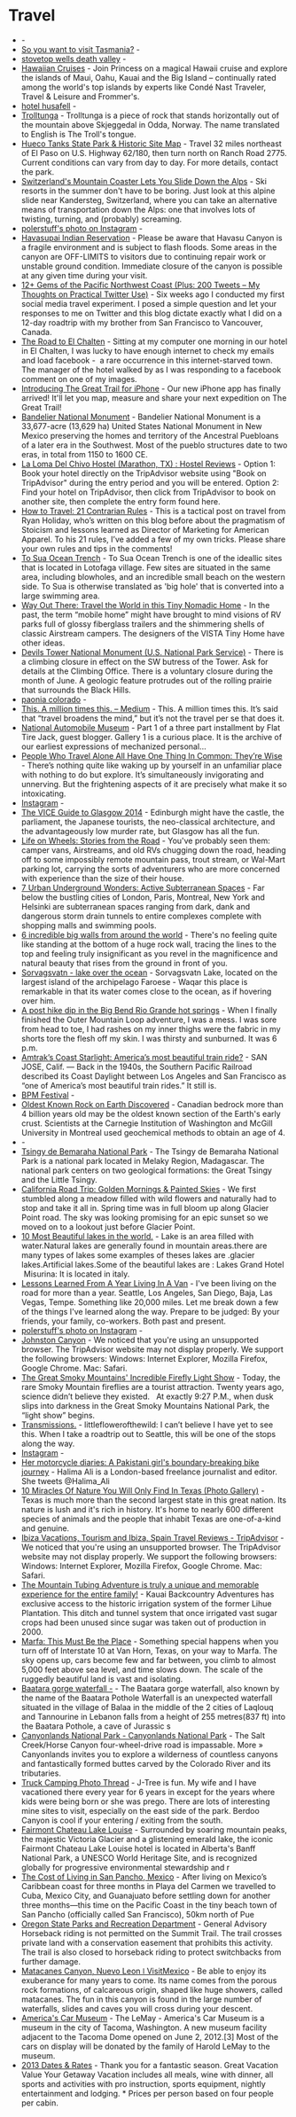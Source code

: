 # Travel

- [](http://roseynews.com/top-27-places-u-s-foreigners-crazy/) - 
- [So you want to visit Tasmania?](http://imgur.com/a/QkPso) - 
- [stovetop wells death valley](https://www.google.com/search?q=stovetop+wells+death+valley&ie=UTF-8&oe=UTF-8&hl=en-us&client=safari#hl=en-us&q=stovepipe+wells+death+valley) - 
- [Hawaiian Cruises](http://www.princess.com/learn/cruise-destinations/hawaii-cruises/index.html) - Join Princess on a magical Hawaii cruise and explore the islands of Maui, Oahu, Kauai and the Big Island – continually rated among the world's top islands by experts like Condé Nast Traveler, Travel & Leisure and Frommer's.
- [hotel husafell](https://www.google.com/search?q=hotel+husafell&ie=UTF-8&oe=UTF-8&hl=en-us&client=safari) - 
- [Trolltunga](http://en.wikipedia.org/wiki/Trolltunga) - Trolltunga is a piece of rock that stands horizontally out of the mountain above Skjeggedal in Odda, Norway. The name translated to English is The Troll's tongue.
- [Hueco Tanks State Park & Historic Site Map](http://tpwd.texas.gov/state-parks/hueco-tanks/map) - Travel 32 miles northeast of El Paso on U.S. Highway 62/180, then turn north on Ranch Road 2775.  Current conditions can vary from day to day. For more details, contact the park.
- [Switzerland's Mountain Coaster Lets You Slide Down the Alps](http://www.cntraveler.com/stories/2016-03-09/switzerland-mountain-coaster-lets-you-slide-down-the-alps) - Ski resorts in the summer don't have to be boring. Just look at this alpine slide near Kandersteg, Switzerland, where you can take an alternative means of transportation down the Alps: one that involves lots of twisting, turning, and (probably) screaming.
- [polerstuff's photo on Instagram](http://instagram.com/p/t55n4VkMUe/) - 
- [Havasupai Indian Reservation](https://www.nps.gov/grca/planyourvisit/havasupai.htm) - Please be aware that Havasu Canyon is a fragile environment and is subject to flash floods. Some areas in the canyon are OFF-LIMITS to visitors due to continuing repair work or unstable ground condition. Immediate closure of the canyon is possible at any given time during your visit.
- [12+ Gems of the Pacific Northwest Coast (Plus: 200 Tweets – My Thoughts on Practical Twitter Use)](http://fourhourworkweek.com/2008/07/30/12-gems-of-the-pacific-northwest-coast-plus-200-tweets-my-thoughts-on-practical-twitter-use/) - Six weeks ago I conducted my first social media travel experiment. I posed a simple question and let your responses to me on Twitter and this blog dictate exactly what I did on a 12-day roadtrip with my brother from San Francisco to Vancouver, Canada.
- [The Road to El Chalten](http://www.throughstrangelenses.com/2013/05/13/the-road-to-el-chalten/) - Sitting at my computer one morning in our hotel in El Chalten, I was lucky to have enough internet to check my emails and load facebook -  a rare occurrence in this internet-starved town. The manager of the hotel walked by as I was responding to a facebook comment on one of my images.
- [Introducing The Great Trail for iPhone](https://thegreattrail.ca/explore-the-map/) - Our new iPhone app has finally arrived! It'll let you map, measure and share your next expedition on The Great Trail!
- [Bandelier National Monument](https://en.m.wikipedia.org/wiki/Bandelier_National_Monument) - Bandelier National Monument is a 33,677-acre (13,629 ha) United States National Monument in New Mexico preserving the homes and territory of the Ancestral Puebloans of a later era in the Southwest. Most of the pueblo structures date to two eras, in total from 1150 to 1600 CE.
- [La Loma Del Chivo Hostel (Marathon, TX) : Hostel Reviews](https://www.tripadvisor.com/Hotel_Review-g56228-d1532655-Reviews-La_Loma_Del_Chivo_Hostel-Marathon_Texas.html) - Option 1: Book your hotel directly on the TripAdvisor website using "Book on TripAdvisor" during the entry period and you will be entered.  Option 2: Find your hotel on TripAdvisor, then click from TripAdvisor to book on another site, then complete the entry form found here.
- [How to Travel: 21 Contrarian Rules](http://fourhourworkweek.com/2013/07/14/how-to-travel-21-contrarian-rules/) - This is a tactical post on travel from Ryan Holiday, who’s written on this blog before about the pragmatism of Stoicism and lessons learned as Director of Marketing for American Apparel.  To his 21 rules, I’ve added a few of my own tricks. Please share your own rules and tips in the comments!
- [To Sua Ocean Trench](http://www.samoa.travel/sightseeing/x40/to-sua-ocean-trench) - To Sua Ocean Trench is one of the ideallic sites that is located in Lotofaga village. Few sites are situated in the same area, including blowholes, and an incredible small beach on the western side. To Sua is otherwise translated as 'big hole' that is converted into a large swimming area.
- [Way Out There: Travel the World in this Tiny Nomadic Home](http://architizer.com/blog/way-out-there/) - In the past, the term “mobile home” might have brought to mind visions of RV parks full of glossy fiberglass trailers and the shimmering shells of classic Airstream campers. The designers of the VISTA Tiny Home have other ideas.
- [Devils Tower National Monument (U.S. National Park Service)](http://www.nps.gov/deto/index.htm) - There is a climbing closure in effect on the SW butress of the Tower. Ask for details at the Climbing Office. There is a voluntary closure during the month of June.  A geologic feature protrudes out of the rolling prairie that surrounds the Black Hills.
- [paonia colorado](https://www.google.com/search?q=paonia+colorado&ie=UTF-8&oe=UTF-8&hl=en-us&client=safari) - 
- [This. A million times this. – Medium](https://medium.com/@productconfessions/this-a-million-times-this-cc87d03ab74#.ibd2fuozs) - This. A million times this. It’s said that “travel broadens the mind,” but it’s not the travel per se that does it.
- [National Automobile Museum](http://www.automuseum.org/) - Part 1 of a three part installment by Flat Tire Jack, guest blogger.  Gallery 1 is a curious place. It is the archive of our earliest expressions of mechanized personal...
- [People Who Travel Alone All Have One Thing In Common: They’re Wise](http://elitedaily.com/life/travel-alone-wise/1131083/) - There’s nothing quite like waking up by yourself in an unfamiliar place with nothing to do but explore. It’s simultaneously invigorating and unnerving.  But the frightening aspects of it are precisely what make it so intoxicating.
- [Instagram](http://instagram.com/p/jrg9PsilKD/) - 
- [The VICE Guide to Glasgow 2014](http://m.vice.com/read/the-vice-guide-to-glasgow-2014-398) - Edinburgh might have the castle, the parliament, the Japanese tourists, the neo-classical architecture, and the advantageously low murder rate, but Glasgow has all the fun.
- [Life on Wheels: Stories from the Road](http://www.outsideonline.com/2129101/life-wheels-stories-road) - You've probably seen them: camper vans, Airstreams, and old RVs chugging down the road, heading off to some impossibly remote mountain pass, trout stream, or Wal-Mart parking lot, carrying the sorts of adventurers who are more concerned with experience than the size of their house.
- [7 Urban Underground Wonders: Active Subterranean Spaces](http://weburbanist.com/2014/03/17/7-urban-underground-wonders-active-subterranean-spaces/) - Far below the bustling cities of London, Paris, Montreal, New York and Helsinki are subterranean spaces ranging from dark, dank and dangerous storm drain tunnels to entire complexes complete with shopping malls and swimming pools.
- [6 incredible big walls from around the world](http://www.adventuretravelmagazine.co.uk/index.php/news1/travel/item/67-6-incredible-big-walls-from-around-the-world/67-6-incredible-big-walls-from-around-the-world) - There's no feeling quite like standing at the bottom of a huge rock wall, tracing the lines to the top and feeling truly insignificant as you revel in the magnificence and natural beauty that rises from the ground in front of you.
- [Sorvagsvatn - lake over the ocean](http://piximus.net/others/sorvagsvatn-lake-over-the-ocean) - Sorvagsvatn Lake, located on the largest island of the archipelago Faroese - Waqar this place is remarkable in that its water comes close to the ocean, as if hovering over him.
- [A post hike dip in the Big Bend Rio Grande hot springs](http://travelingted.com/2014/06/20/post-hike-dip-big-bend-rio-grande-hot-springs/) - When I finally finished the Outer Mountain Loop adventure, I was a mess. I was sore from head to toe, I had rashes on my inner thighs were the fabric in my shorts tore the flesh off my skin. I was thirsty and sunburned. It was 6 p.m.
- [Amtrak’s Coast Starlight: America’s most beautiful train ride?](http://www.usatoday.com/story/travel/destinations/2016/03/01/amtrak-coast-starlight-train/81115636/) - SAN JOSE, Calif. — Back in the 1940s, the Southern Pacific Railroad described its Coast Daylight between Los Angeles and San Francisco as “one of America’s most beautiful train rides.” It still is.
- [BPM Festival](http://www.thebpmfestival.com/) - 
- [Oldest Known Rock on Earth Discovered](https://www.nsf.gov/news/news_summ.jsp?cntn_id=112299) - Canadian bedrock more than 4 billion years old may be the oldest known section of the Earth's early crust.  Scientists at the Carnegie Institution of Washington and McGill University in Montreal used geochemical methods to obtain an age of 4.
- [](http://www.summerofdan.net/.a/6a00d83431352e53ef01bb090372b1970d-pi) - 
- [Tsingy de Bemaraha National Park](http://en.wikipedia.org/wiki/Tsingy_de_Bemaraha_National_Park) - The Tsingy de Bemaraha National Park is a national park located in Melaky Region, Madagascar. The national park centers on two geological formations: the Great Tsingy and the Little Tsingy.
- [California Road Trip: Golden Mornings & Painted Skies](http://reneeroaming.com/blog/2016/8/6/californiaroadtrip) - We first stumbled along a meadow filled with wild flowers and naturally had to stop and take it all in. Spring time was in full bloom up along Glacier Point road. The sky was looking promising for an epic sunset so we moved on to a lookout just before Glacier Point.
- [10 Most Beautiful lakes in the world.](http://www.lemon87.com/10-most-beautiful-lakes-in-the-world/) - Lake is an area filled with water.Natural lakes are generally found in mountain areas.there are many types of lakes some examples of theses lakes are .glacier lakes.Artificial lakes.Some of the beautiful lakes are : Lakes Grand Hotel  Misurina: It is located in italy.
- [Lessons Learned From A Year Living In A Van](http://indefinitelywild.gizmodo.com/lessons-learned-from-a-year-living-in-a-van-1695536542/+travis) - I've been living on the road for more than a year. Seattle, Los Angeles, San Diego, Baja, Las Vegas, Tempe. Something like 20,000 miles. Let me break down a few of the things I've learned along the way.  Prepare to be judged: By your friends, your family, co-workers. Both past and present.
- [polerstuff's photo on Instagram](http://instagram.com/p/twPX49EMeQ/) - 
- [Johnston Canyon](http://www.tripadvisor.com/Attraction_Review-g154910-d187024-Reviews-Johnston_Canyon-Banff_National_Park_Alberta.html) - We noticed that you're using an unsupported browser. The TripAdvisor website may not display properly. We support the following browsers: Windows: Internet Explorer, Mozilla Firefox, Google Chrome. Mac: Safari.
- [The Great Smoky Mountains' Incredible Firefly Light Show](http://m.mentalfloss.com/article.php?id=57188) - Today, the rare Smoky Mountain fireflies are a tourist attraction. Twenty years ago, science didn’t believe they existed.    At exactly 9:27 P.M., when dusk slips into darkness in the Great Smoky Mountains National Park, the “light show” begins.
- [Transmissions.](http://v4velveeta.tumblr.com/post/100126800455/littleflowerofthewild-i-cant-believe-i-have) - littleflowerofthewild:  I can’t believe I have yet to see this. When I take a roadtrip out to Seattle, this will be one of the stops along the way.
- [Instagram](http://instagram.com/p/srBO9ikMaC/) - 
- [Her motorcycle diaries: A Pakistani girl's boundary-breaking bike journey](http://www.cnn.com/2016/02/02/travel/zenith-irfan-pakistan-motorcycle-girl/index.html) - Halima Ali is a London-based freelance journalist and editor. She tweets @Halima_Ali
- [10 Miracles Of Nature You Will Only Find In Texas (Photo Gallery)](http://countryrebel.com/blogs/videos/56156099-10-miracles-of-nature-you-will-only-find-in-texas-photo-gallery) - Texas is much more than the second largest state in this great nation. Its nature is lush and it's rich in history. It's home to nearly 600 different species of animals and the people that inhabit Texas are one-of-a-kind and genuine.
- [Ibiza Vacations, Tourism and Ibiza, Spain Travel Reviews - TripAdvisor](http://www.tripadvisor.com/Tourism-g187460-Ibiza_Balearic_Islands-Vacations.html) - We noticed that you're using an unsupported browser. The TripAdvisor website may not display properly. We support the following browsers: Windows: Internet Explorer, Mozilla Firefox, Google Chrome. Mac: Safari.
- [The Mountain Tubing Adventure is truly a unique and memorable experience for the entire family!](http://kauaibackcountry.com/tubing/) - Kauai Backcountry Adventures has exclusive access to the historic irrigation system of the former Lihue Plantation. This ditch and tunnel system that once irrigated vast sugar crops had been unused since sugar was taken out of production in 2000.
- [Marfa: This Must Be the Place](http://create.adobe.com/2016/5/2/marfa_this_must_be_the_place.html) - Something special happens when you turn off of Interstate 10 at Van Horn, Texas, on your way to Marfa. The sky opens up, cars become few and far between, you climb to almost 5,000 feet above sea level, and time slows down. The scale of the ruggedly beautiful land is vast and isolating.
- [Baatara gorge waterfall -](http://2il.org/baatara-gorge-waterfall/) - The Baatara gorge waterfall, also known by the name of the Baatara Pothole Waterfall is an unexpected waterfall situated in the village of Balaa in the middle of the 2 cities of Laqlouq and Tannourine in Lebanon falls from a height of 255 metres(837 ft) into the Baatara Pothole, a cave of Jurassic s
- [Canyonlands National Park - Canyonlands National Park](http://www.nps.gov/cany/index.htm) - The Salt Creek/Horse Canyon four-wheel-drive road is impassable. More »  Canyonlands invites you to explore a wilderness of countless canyons and fantastically formed buttes carved by the Colorado River and its tributaries.
- [Truck Camping Photo Thread](http://www.tacomaworld.com/forum/2nd-gen-tacomas/166072-truck-camping-photo-thread-16.html) - J-Tree is fun. My wife and I have vacationed there every year for 6 years in except for the years where kids were being born or she was prego. There are lots of interesting mine sites to visit, especially on the east side of the park. Berdoo Canyon is cool if your entering / exiting from the south.
- [Fairmont Chateau Lake Louise](http://www.fairmont.com/lake-louise/) - Surrounded by soaring mountain peaks, the majestic Victoria Glacier and a glistening emerald lake, the iconic Fairmont Chateau Lake Louise hotel is located in Alberta's Banff National Park, a UNESCO World Heritage Site, and is recognized globally for progressive environmental stewardship and r
- [The Cost of Living in San Pancho, Mexico](http://www.neverendingvoyage.com/cost-of-living-san-pancho-mexico/) - After living on Mexico’s Caribbean coast for three months in Playa del Carmen we travelled to Cuba, Mexico City, and Guanajuato before settling down for another three months—this time on the Pacific Coast in the tiny beach town of San Pancho (officially called San Francisco), 50km north of Pue
- [Oregon State Parks and Recreation Department](http://www.oregonstateparks.org/index.cfm;jsessionid=DA36FADD6FED873C7120459CC2DFB406.cfusion?do=mobilepark.dsp_parkPage&parkId=36&CFID=18386898&CFTOKEN=efe7e347fa129de0-9A4A87A6-D34F-68D4-54FE2CB5D3C54809) - General Advisory Horseback riding is not permitted on the Summit Trail. The trail crosses private land with a conservation easement that prohibits this activity. The trail is also closed to horseback riding to protect switchbacks from further damage.
- [Matacanes Canyon, Nuevo Leon ǀ VisitMexico](http://www.visitmexico.com/en/matacanes-canyon-nuevo-leon) - Be able to enjoy its exuberance for many years to come. Its name comes from the porous rock formations, of calcareous origin, shaped like huge showers, called matacanes.  The fun in this canyon is found in the large number of waterfalls, slides and caves you will cross during your descent.
- [America's Car Museum](http://en.wikipedia.org/wiki/America's_Car_Museum) - The LeMay - America's Car Museum is a museum in the city of Tacoma, Washington. A new museum facility adjacent to the Tacoma Dome opened on June 2, 2012.[3] Most of the cars on display will be donated by the family of Harold LeMay to the museum.
- [2013 Dates & Rates](http://www.clubgetaway.com/getaways/weekend/dates-and-rates.asp) - Thank you for a fantastic season. Great Vacation Value Your Getaway Vacation includes all meals, wine with dinner, all sports and activities with pro instruction, sports equipment, nightly entertainment and lodging. * Prices per person based on four people per cabin.
